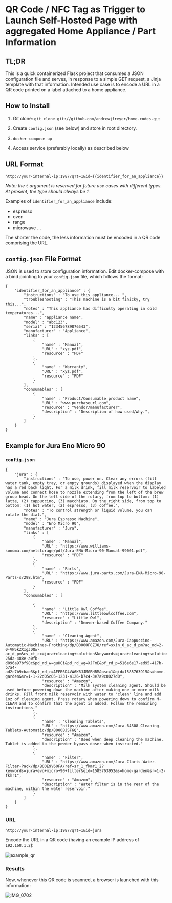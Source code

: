 # QR Code / NFC Tag as Trigger to Launch Self-Hosted Page with aggregated Home Appliance / Part Information

## **TL;DR**

This is a quick containerized Flask project that consumes a JSON configuration file and serves, in response to a simple GET request, a Jinja template with that information. Intended use case is to encode a URL in a QR code printed on a label attached to a home appliance. 

## **How to Install**

1. Git clone: `git clone git://github.com/andrewjfreyer/home-codes.git`

2. Create `config.json` (see below) and store in root directory. 

3. `docker-compose up`

4. Access service (preferably locally) as described below

## **URL Format**

```
http://your-internal-ip:1987/q?t=1&id={{identifier_for_an_appliance}}
```

*Note: the `t` argument is reserved for future use cases with different types. At present, the type should always be 1.*

Examples of `identifier_for_an_appliance` include: 

* espresso 
* oven
* range
* microwave
...

The shorter the code, the less information must be encoded in a QR code comprising the URL. 

## **`config.json` File Format**

JSON is used to store configuration information. Edit docker-compose with a bind pointing to your `config.json` file, which follows the format: 

```
{
	"identifier_for_an_appliance" : {
		"instructions" : "To use this appliance... ",
		"troubleshooting" : "This machine is a bit finicky, try this...",
		"notes" : "This appliance has difficulty operating in cold temperatures...",
		"name" : "appliance name",
		"model" : "abc123",
		"serial" : "123456789876543",
		"manufacturer" : "Appliance",
		"links" : [
			{
				"name" : "Manual",
				"URL" : "xyz.pdf",
				"resource" : "PDF"
			},
			{
				"name" : "Warranty",
				"URL" : "xyz.pdf",
				"resource" : "PDF"
			}
		],
		"consumables" : [
			{
				"name" : "Product/Consumable product name",
				"URL" : "www.purchaseurl.com",
				"resource" : "Vendor/manufacturer",
				"description" : "Description of how used/why.",
			}
		]
	}
}
```

## **Example for Jura Eno Micro 90**

### `config.json`

```
{
	"jura" : {
		"instructions" : "To use, power on. Clear any errors (fill water tank, empty tray, or empty grounds) displayed when the display has a red back light. For a milk drink, fill milk reservoir to labeled volume and connect hose to nozzle extending from the left of the brew group head. On the left side of the rotary, from top to bottom: (1) latte, (2) cappuccino, (3) macchiato. On the right side, from top to bottom: (1) hot water, (2) espresso, (3) coffee.",
		"notes" : "To control strength or liquid volume, you can rotate the dial.",
		"name" : "Jura Espresso Machine",
		"model" : "Eno Micro 90",
		"manufacturer" : "Jura",
		"links" : [
			{
				"name" : "Manual",
				"URL" : "https://www.williams-sonoma.com/netstorage/pdf/Jura-ENA-Micro-90-Manual-99001.pdf",
				"resource" : "PDF"
			},
			{
				"name" : "Parts",
				"URL" : "https://www.jura-parts.com/Jura-ENA-Micro-90-Parts-s/298.htm",
				"resource" : "PDF"
			}
		],
		"consumables" : [

			{
				"name" : "Little Owl Coffee",
				"URL" : "https://www.littleowlcoffee.com",
				"resource" : "Little Owl",
				"description" : "Denver-based Coffee Company."
			},
			{
				"name" : "Cleaning Agent",
				"URL" : "https://www.amazon.com/Jura-Cappuccino-Automatic-Machines-Frothing/dp/B000OF8ZJO/ref=sxin_0_ac_d_pm?ac_md=2-0-VW5kZXIgJDQw-ac_d_pm&cv_ct_cx=jura+cleaning+solution&keywords=jura+cleaning+solution&pd_rd_i=B000OF8ZJO&pd_rd_r=1c298e23-25da-488e-a0fb-d096a97bf98c&pd_rd_w=guHCi&pd_rd_wg=XJFmE&pf_rd_p=516e6e17-ed95-417b-b7a4-ad2c7b9cbae3&pf_rd_r=AEER6D4VW6K6JJMGBHBM&psc=1&qid=1585763915&s=home-garden&sr=1-1-22d05c05-1231-4126-b7c4-3e7a9c0027d0",
				"resource" : "Amazon",
				"description" : "Milk system cleaning agent. Should be used before powering down the machine after making one or more milk drinks. Fill front milk reservoir with water to 'clean' line and add 1oz of cleaning agent. Press rotary when powering down to confirm M-CLEAN and to confirm that the agent is added. Follow the remaining instructions."
			},
			{
                "name" : "Cleaning Tablets",
                "URL" : "https://www.amazon.com/Jura-64308-Cleaning-Tablets-Automatic/dp/B000BJSF6Q",
                "resource" : "Amazon",
				"description" : "Used when deep cleaning the machine. Tablet is added to the powder bypass doser when instructed."
            },
			{
				"name" : "Filter",
				"URL" : "https://www.amazon.com/Jura-Claris-Water-Filter-Pack/dp/B00E9V60FA/ref=sr_1_fkmr1_2?keywords=jura+evo+micro+90+filter&qid=1585763952&s=home-garden&sr=1-2-fkmr1",
				"resource" : "Amazon",
				"description" : "Water filter is in the rear of the machine, within the water reservoir."
			}
		]
	}
}
```

### **URL**

```
http://your-internal-ip:1987/q?t=1&id=jura
```

Encode the URL in a QR code (having an example IP address of `192.168.1.2`): 

![example_qr](https://user-images.githubusercontent.com/6710151/78457895-d3c90900-766a-11ea-9d02-90dfcf37fe04.png)

### **Results**

Now, whenever this QR code is scanned, a browser is launched with this information: 

![IMG_0702](https://user-images.githubusercontent.com/6710151/78458005-9e70eb00-766b-11ea-8a94-da76d01b3aa8.PNG)
